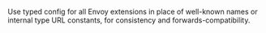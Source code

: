 Use typed config for all Envoy extensions in place of well-known names or internal type URL constants, for consistency and forwards-compatibility.
